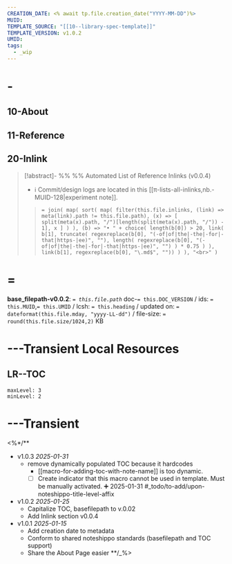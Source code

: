 ```yaml
---
CREATION_DATE: <% await tp.file.creation_date("YYYY-MM-DD")%>
MUID: 
TEMPLATE_SOURCE: "[[10--library-spec-template]]"
TEMPLATE_VERSION: v1.0.2
UMID: 
tags:
  - _wip
---
```


# -

## 10-About

## 11-Reference

## 20-Inlink


> [!abstract]- %%  %% Automated List of Reference Inlinks (v0.0.4)
> * ℹ Commit/design logs are located in this [[π-lists-all-inlinks,nb.-MUID-128|experiment note]]. 
> > `= join( map( sort( map( filter(this.file.inlinks, (link) => meta(link).path != this.file.path), (x) => [ split(meta(x).path, "/")[length(split(meta(x).path, "/")) - 1], x ] ) ), (b) => "• " + choice( length(b[0]) > 20, link( b[1], truncate( regexreplace(b[0], "(-of|of|the|-the|-for|-that|https-|ee)", ""), length( regexreplace(b[0], "(-of|of|the|-the|-for|-that|https-|ee)", "") ) * 0.75 ) ), link(b[1], regexreplace(b[0], "\.md$", "")) ) ), "<br>" )`


# =

**base_filepath-v0.0.2**: *`= this.file.path`* doc-`= this.DOC_VERSION` / ids: `= this.MUID`,`= this.UMID` / lcsh: `= this.heading` / updated on: `= dateformat(this.file.mday, "yyyy-LL-dd")` / file-size: `= round(this.file.size/1024,2)` KB




# ---Transient Local Resources

## LR--TOC
```toc
maxLevel: 3
minLevel: 2
```
# ---Transient

<%*/**
* v1.0.3 *2025-01-31*
  * remove dynamically populated TOC because it hardcodes
    * [[macro-for-adding-toc-with-note-name]] is too dynamic.
    * [ ] Create indicator that this macro cannot be used in template. Must be manually activated. ➕ 2025-01-31 #_todo/to-add/upon-noteshippo-title-level-affix 
* v1.0.2 *2025-01-25*
  * Capitalize TOC, basefilepath to v.0.02
  * Add Inlink section v0.0.4
* v1.0.1 *2025-01-15*
	* Add creation date to metadata
	* Conform to shared noteshippo standards (basefilepath and TOC support)
	* Share the About Page easier
**/_%>
